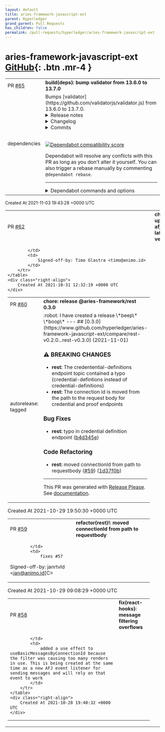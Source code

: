 ```yaml
---
layout: default
title: aries-framework-javascript-ext
parent: Hyperledger
grand_parent: Pull Requests
has_children: false
permalink: /pull-requests/hyperledger/aries-framework-javascript-ext
---
```


# aries-framework-javascript-ext <span class="fs-3 right-align">[GitHub](https://github.com/hyperledger/aries-framework-javascript-ext){: .btn .mr-4 }</span>


<div>
    <table>
        <tr>
            <td>
                PR <a href="https://github.com/hyperledger/aries-framework-javascript-ext/pull/65" class=".btn">#65</a>
            </td>
            <td>
                <b>
                    build(deps): bump validator from 13.6.0 to 13.7.0
                </b>
            </td>
        </tr>
        <tr>
            <td>
                <span class="chip">dependencies</span>
            </td>
            <td>
                Bumps [validator](https://github.com/validatorjs/validator.js) from 13.6.0 to 13.7.0.
<details>
<summary>Release notes</summary>
<p><em>Sourced from <a href="https://github.com/validatorjs/validator.js/releases">validator's releases</a>.</em></p>
<blockquote>
<h2>13.7.0</h2>
<h1><code>13.7.0</code></h1>
<h2>New Features</h2>
<ul>
<li><a href="https://github-redirect.dependabot.com/validatorjs/validator.js/pull/1706">#1706</a> <code>isISO4217</code>, currency code validator <a href="https://github.com/jpaya17"><code>@​jpaya17</code></a></li>
</ul>
<h2>Fixes and Enhancements</h2>
<ul>
<li><a href="https://github-redirect.dependabot.com/validatorjs/validator.js/pull/1647">#1647</a> <code>isFQDN</code>: add <code>allow_wildcard</code> option <a href="https://github.com/fasenderos"><code>@​fasenderos</code></a></li>
<li><a href="https://github-redirect.dependabot.com/validatorjs/validator.js/pull/1654">#1654</a> <code>isRFC3339</code>: Disallow prepended and appended strings to RFC 3339 date-time <a href="https://github.com/jmacmahon"><code>@​jmacmahon</code></a></li>
<li><a href="https://github-redirect.dependabot.com/validatorjs/validator.js/pull/1658">#1658</a> maintenance: increase code coverage <a href="https://github.com/tux-tn"><code>@​tux-tn</code></a></li>
<li><a href="https://github-redirect.dependabot.com/validatorjs/validator.js/pull/1669">#1669</a> <code>IBAN</code> export list of country codes that implement IBAN <a href="https://github.com/dror-heller"><code>@​dror-heller</code></a> <a href="https://github.com/fedeci"><code>@​fedeci</code></a></li>
<li><a href="https://github-redirect.dependabot.com/validatorjs/validator.js/pull/1676">#1676</a> <code>isBoolean</code>: add <code>loose</code> option <a href="https://github.com/brybrophy"><code>@​brybrophy</code></a></li>
<li><a href="https://github-redirect.dependabot.com/validatorjs/validator.js/pull/1697">#1697</a> maintenance: fix npm installation error <a href="https://github.com/rubiin"><code>@​rubiin</code></a></li>
<li><a href="https://github-redirect.dependabot.com/validatorjs/validator.js/pull/1708">#1708</a> <code>isISO31661Alpha3</code>: perf <a href="https://github.com/jpaya17"><code>@​jpaya17</code></a></li>
<li><a href="https://github-redirect.dependabot.com/validatorjs/validator.js/pull/1711">#1711</a> <code>isDate</code>: allow users to strictly validate dates with <code>.</code> as delimiter <a href="https://github.com/flymans"><code>@​flymans</code></a></li>
<li><a href="https://github-redirect.dependabot.com/validatorjs/validator.js/pull/1715">#1715</a> <code>isCreditCard</code>: fix for Union Pay cards <a href="https://github.com/shreyassai123"><code>@​shreyassai123</code></a></li>
<li><a href="https://github-redirect.dependabot.com/validatorjs/validator.js/pull/1718">#1718</a> <code>isEmail</code>: replace all dots in GMail length validation <a href="https://github.com/DasDingGehtNicht"><code>@​DasDingGehtNicht</code></a></li>
<li><a href="https://github-redirect.dependabot.com/validatorjs/validator.js/pull/1721">#1721</a> <code>isURL</code>: add <code>allow_fragments</code> and <code>allow_query_components</code> <a href="https://github.com/cowboy-bebug"><code>@​cowboy-bebug</code></a></li>
<li><a href="https://github-redirect.dependabot.com/validatorjs/validator.js/pull/1724">#1724</a> <code>isISO31661Alpha2</code>: perf <a href="https://github.com/jpaya17"><code>@​jpaya17</code></a></li>
<li><a href="https://github-redirect.dependabot.com/validatorjs/validator.js/pull/1730">#1730</a> <code>isMagnetURI</code> <a href="https://github.com/tux-tn"><code>@​tux-tn</code></a></li>
<li><a href="https://github-redirect.dependabot.com/validatorjs/validator.js/pull/1738">#1738</a> <code>trim</code>: remove regex to prevent ReDOS attack <a href="https://github.com/tux-tn"><code>@​tux-tn</code></a></li>
<li><a href="https://github-redirect.dependabot.com/validatorjs/validator.js/pull/1747">#1747</a> maintenance: run scripts in parallel for build and clean <a href="https://github.com/sachinraja"><code>@​sachinraja</code></a></li>
<li><a href="https://github-redirect.dependabot.com/validatorjs/validator.js/pull/1748">#1748</a> <code>isURL</code>: higher priority to <code>whitelist</code> <a href="https://github.com/deepanshu2506"><code>@​deepanshu2506</code></a></li>
<li><a href="https://github-redirect.dependabot.com/validatorjs/validator.js/pull/1751">#1751</a> <code>isURL</code>: allow url with colon and no port <a href="https://github.com/MatteoPierro"><code>@​MatteoPierro</code></a></li>
<li><a href="https://github-redirect.dependabot.com/validatorjs/validator.js/pull/1777">#1777</a> <code>isUUID</code>: fix for <code>null</code> version argument <a href="https://github.com/theteladras"><code>@​theteladras</code></a></li>
<li><a href="https://github-redirect.dependabot.com/validatorjs/validator.js/pull/1799">#1799</a> <code>isFQDN</code>: check more special chars <a href="https://github.com/MatteoPierro"><code>@​MatteoPierro</code></a></li>
<li><a href="https://github-redirect.dependabot.com/validatorjs/validator.js/pull/1833">#1833</a> <code>isURL</code>: allow URL with an empty user <a href="https://github.com/MiguelSavignano"><code>@​MiguelSavignano</code></a></li>
<li><a href="https://github-redirect.dependabot.com/validatorjs/validator.js/pull/1835">#1835</a> <code>unescape</code>: fixed bug where intermediate string contains escaped <a href="https://github.com/Marcholio"><code>@​Marcholio</code></a></li>
<li><a href="https://github-redirect.dependabot.com/validatorjs/validator.js/pull/1836">#1836</a> <code>contains</code>: can check that string contains seed multiple times <a href="https://github.com/Marcholio"><code>@​Marcholio</code></a></li>
<li><a href="https://github-redirect.dependabot.com/validatorjs/validator.js/pull/1844">#1844</a> docs: add CDN instructions <a href="https://github.com/luiscobits"><code>@​luiscobits</code></a></li>
<li><a href="https://github-redirect.dependabot.com/validatorjs/validator.js/pull/1848">#1848</a> <code>isUUID</code>: add support for validation of <code>v1</code> and <code>v2</code> <a href="https://github.com/theteladras"><code>@​theteladras</code></a></li>
<li><a href="https://github-redirect.dependabot.com/validatorjs/validator.js/pull/1641">#1941</a> <code>isEmail</code>: add <code>host_blacklist</code> option <a href="https://github.com/fedeci"><code>@​fedeci</code></a></li>
</ul>
<h2>New and Improved Locales</h2>
<ul>
<li>
<p><code>isAlpha</code>, <code>isAlphanumeric</code>:</p>
<ul>
<li><a href="https://github-redirect.dependabot.com/validatorjs/validator.js/pull/1716">#1716</a> <code>hi-IN</code> <a href="https://github.com/MiKr13"><code>@​MiKr13</code></a></li>
<li><a href="https://github-redirect.dependabot.com/validatorjs/validator.js/pull/1837">#1837</a> <code>fi-FI</code> <a href="https://github.com/Marcholio"><code>@​Marcholio</code></a></li>
</ul>
</li>
<li>
<p><code>isPassportNumber</code>:</p>
<ul>
<li><a href="https://github-redirect.dependabot.com/validatorjs/validator.js/pull/1656">#1656</a> <code>ID</code> <a href="https://github.com/rubiin"><code>@​rubiin</code></a></li>
<li><a href="https://github-redirect.dependabot.com/validatorjs/validator.js/pull/1714">#1714</a> <code>CN</code> <a href="https://github.com/anirudhgiri"><code>@​anirudhgiri</code></a></li>
<li><a href="https://github-redirect.dependabot.com/validatorjs/validator.js/pull/1809">#1809</a> <code>PL</code> <a href="https://github.com/Ronqn"><code>@​Ronqn</code></a></li>
<li><a href="https://github-redirect.dependabot.com/validatorjs/validator.js/pull/1810">#1810</a> <code>RU</code> <a href="https://github.com/Theta-Dev"><code>@​Theta-Dev</code></a></li>
</ul>
</li>
<li>
<p><code>isPostalCode</code>:</p>
<ul>
<li><a href="https://github-redirect.dependabot.com/validatorjs/validator.js/pull/1788">#1788</a> <code>LK</code> <a href="https://github.com/nimanthadilz"><code>@​nimanthadilz</code></a></li>
</ul>
</li>
</ul>
<!-- raw HTML omitted -->
</blockquote>
<p>... (truncated)</p>
</details>
<details>
<summary>Changelog</summary>
<p><em>Sourced from <a href="https://github.com/validatorjs/validator.js/blob/master/CHANGELOG.md">validator's changelog</a>.</em></p>
<blockquote>
<h2>13.7.0</h2>
<h3>New Features</h3>
<ul>
<li><a href="https://github-redirect.dependabot.com/validatorjs/validator.js/pull/1706">#1706</a> <code>isISO4217</code>, currency code validator <a href="https://github.com/jpaya17"><code>@​jpaya17</code></a></li>
</ul>
<h3>New Features</h3>
<ul>
<li><a href="https://github-redirect.dependabot.com/validatorjs/validator.js/pull/1706">#1706</a> <code>isISO4217</code>, currency code validator <a href="https://github.com/jpaya17"><code>@​jpaya17</code></a></li>
</ul>
<h3>Fixes and Enhancements</h3>
<ul>
<li><a href="https://github-redirect.dependabot.com/validatorjs/validator.js/pull/1647">#1647</a> <code>isFQDN</code>: add <code>allow_wildcard</code> option <a href="https://github.com/fasenderos"><code>@​fasenderos</code></a></li>
<li><a href="https://github-redirect.dependabot.com/validatorjs/validator.js/pull/1654">#1654</a> <code>isRFC3339</code>: Disallow prepended and appended strings to RFC 3339 date-time <a href="https://github.com/jmacmahon"><code>@​jmacmahon</code></a></li>
<li><a href="https://github-redirect.dependabot.com/validatorjs/validator.js/pull/1658">#1658</a> maintenance: increase code coverage <a href="https://github.com/tux-tn"><code>@​tux-tn</code></a></li>
<li><a href="https://github-redirect.dependabot.com/validatorjs/validator.js/pull/1669">#1669</a> <code>IBAN</code> export list of country codes that implement IBAN <a href="https://github.com/dror-heller"><code>@​dror-heller</code></a> <a href="https://github.com/fedeci"><code>@​fedeci</code></a></li>
<li><a href="https://github-redirect.dependabot.com/validatorjs/validator.js/pull/1676">#1676</a> <code>isBoolean</code>: add <code>loose</code> option <a href="https://github.com/brybrophy"><code>@​brybrophy</code></a></li>
<li><a href="https://github-redirect.dependabot.com/validatorjs/validator.js/pull/1697">#1697</a> maintenance: fix npm installation error <a href="https://github.com/rubiin"><code>@​rubiin</code></a></li>
<li><a href="https://github-redirect.dependabot.com/validatorjs/validator.js/pull/1708">#1708</a> <code>isISO31661Alpha3</code>: perf <a href="https://github.com/jpaya17"><code>@​jpaya17</code></a></li>
<li><a href="https://github-redirect.dependabot.com/validatorjs/validator.js/pull/1711">#1711</a> <code>isDate</code>: allow users to strictly validate dates with <code>.</code> as delimiter <a href="https://github.com/flymans"><code>@​flymans</code></a></li>
<li><a href="https://github-redirect.dependabot.com/validatorjs/validator.js/pull/1715">#1715</a> <code>isCreditCard</code>: fix for Union Pay cards <a href="https://github.com/shreyassai123"><code>@​shreyassai123</code></a></li>
<li><a href="https://github-redirect.dependabot.com/validatorjs/validator.js/pull/1718">#1718</a> <code>isEmail</code>: replace all dots in GMail length validation <a href="https://github.com/DasDingGehtNicht"><code>@​DasDingGehtNicht</code></a></li>
<li><a href="https://github-redirect.dependabot.com/validatorjs/validator.js/pull/1721">#1721</a> <code>isURL</code>: add <code>allow_fragments</code> and <code>allow_query_components</code> <a href="https://github.com/cowboy-bebug"><code>@​cowboy-bebug</code></a></li>
<li><a href="https://github-redirect.dependabot.com/validatorjs/validator.js/pull/1724">#1724</a> <code>isISO31661Alpha2</code>: perf <a href="https://github.com/jpaya17"><code>@​jpaya17</code></a></li>
<li><a href="https://github-redirect.dependabot.com/validatorjs/validator.js/pull/1730">#1730</a> <code>isMagnetURI</code> <a href="https://github.com/tux-tn"><code>@​tux-tn</code></a></li>
<li><a href="https://github-redirect.dependabot.com/validatorjs/validator.js/pull/1738">#1738</a> <code>rtrim</code>: remove regex to prevent ReDOS attack <a href="https://github.com/tux-tn"><code>@​tux-tn</code></a></li>
<li><a href="https://github-redirect.dependabot.com/validatorjs/validator.js/pull/1747">#1747</a> maintenance: run scripts in parallel for build and clean <a href="https://github.com/sachinraja"><code>@​sachinraja</code></a></li>
<li><a href="https://github-redirect.dependabot.com/validatorjs/validator.js/pull/1748">#1748</a> <code>isURL</code>: higher priority to <code>whitelist</code> <a href="https://github.com/deepanshu2506"><code>@​deepanshu2506</code></a></li>
<li><a href="https://github-redirect.dependabot.com/validatorjs/validator.js/pull/1751">#1751</a> <code>isURL</code>: allow url with colon and no port <a href="https://github.com/MatteoPierro"><code>@​MatteoPierro</code></a></li>
<li><a href="https://github-redirect.dependabot.com/validatorjs/validator.js/pull/1777">#1777</a> <code>isUUID</code>: fix for <code>null</code> version argument <a href="https://github.com/theteladras"><code>@​theteladras</code></a></li>
<li><a href="https://github-redirect.dependabot.com/validatorjs/validator.js/pull/1799">#1799</a> <code>isFQDN</code>: check more special chars <a href="https://github.com/MatteoPierro"><code>@​MatteoPierro</code></a></li>
<li><a href="https://github-redirect.dependabot.com/validatorjs/validator.js/pull/1833">#1833</a> <code>isURL</code>: allow URL with an empty user <a href="https://github.com/MiguelSavignano"><code>@​MiguelSavignano</code></a></li>
<li><a href="https://github-redirect.dependabot.com/validatorjs/validator.js/pull/1835">#1835</a> <code>unescape</code>: fixed bug where intermediate string contains escaped <a href="https://github.com/Marcholio"><code>@​Marcholio</code></a></li>
<li><a href="https://github-redirect.dependabot.com/validatorjs/validator.js/pull/1836">#1836</a> <code>contains</code>: can check that string contains seed multiple times <a href="https://github.com/Marcholio"><code>@​Marcholio</code></a></li>
<li><a href="https://github-redirect.dependabot.com/validatorjs/validator.js/pull/1844">#1844</a> docs: add CDN instructions <a href="https://github.com/luiscobits"><code>@​luiscobits</code></a></li>
<li><a href="https://github-redirect.dependabot.com/validatorjs/validator.js/pull/1848">#1848</a> <code>isUUID</code>: add support for validation of <code>v1</code> and <code>v2</code> <a href="https://github.com/theteladras"><code>@​theteladras</code></a></li>
<li><a href="https://github-redirect.dependabot.com/validatorjs/validator.js/pull/1641">#1941</a> <code>isEmail</code>: add <code>host_blacklist</code> option <a href="https://github.com/fedeci"><code>@​fedeci</code></a></li>
</ul>
<h3>New and Improved Locales</h3>
<ul>
<li>
<p><code>isAlpha</code>, <code>isAlphanumeric</code>:</p>
<ul>
<li><a href="https://github-redirect.dependabot.com/validatorjs/validator.js/pull/1716">#1716</a> <code>hi-IN</code> <a href="https://github.com/MiKr13"><code>@​MiKr13</code></a></li>
<li><a href="https://github-redirect.dependabot.com/validatorjs/validator.js/pull/1837">#1837</a> <code>fi-FI</code> <a href="https://github.com/Marcholio"><code>@​Marcholio</code></a></li>
</ul>
</li>
<li>
<p><code>isPassportNumber</code>:</p>
<ul>
<li><a href="https://github-redirect.dependabot.com/validatorjs/validator.js/pull/1656">#1656</a> <code>ID</code> <a href="https://github.com/rubiin"><code>@​rubiin</code></a></li>
<li><a href="https://github-redirect.dependabot.com/validatorjs/validator.js/pull/1714">#1714</a> <code>CN</code> <a href="https://github.com/anirudhgiri"><code>@​anirudhgiri</code></a></li>
<li><a href="https://github-redirect.dependabot.com/validatorjs/validator.js/pull/1809">#1809</a> <code>PL</code> <a href="https://github.com/Ronqn"><code>@​Ronqn</code></a></li>
<li><a href="https://github-redirect.dependabot.com/validatorjs/validator.js/pull/1810">#1810</a> <code>RU</code> <a href="https://github.com/Theta-Dev"><code>@​Theta-Dev</code></a></li>
</ul>
</li>
</ul>
<!-- raw HTML omitted -->
</blockquote>
<p>... (truncated)</p>
</details>
<details>
<summary>Commits</summary>
<ul>
<li><a href="https://github.com/validatorjs/validator.js/commit/47ee5ad64cf5c684c841b59110af4e221b74945c"><code>47ee5ad</code></a> 13.7.0</li>
<li><a href="https://github.com/validatorjs/validator.js/commit/496fc8b2a7f5997acaaec33cc44d0b8dba5fb5e1"><code>496fc8b</code></a> fix(rtrim): remove regex to prevent ReDOS attack (<a href="https://github-redirect.dependabot.com/validatorjs/validator.js/issues/1738">#1738</a>)</li>
<li><a href="https://github.com/validatorjs/validator.js/commit/45901ec4f1276d192da6d0eb10a60b64722356c1"><code>45901ec</code></a> Merge pull request <a href="https://github-redirect.dependabot.com/validatorjs/validator.js/issues/1851">#1851</a> from validatorjs/chore/fix-merge-conflicts</li>
<li><a href="https://github.com/validatorjs/validator.js/commit/83cb7f8cca9e62c26852bc28ba600680751a36f1"><code>83cb7f8</code></a> chore: merge conflict clean-up</li>
<li><a href="https://github.com/validatorjs/validator.js/commit/f17e220b1d8788549d5f9cb80662d001bad7fdbf"><code>f17e220</code></a> feat(isMobilePhone): add El Salvador es-SV locale</li>
<li><a href="https://github.com/validatorjs/validator.js/commit/5b067037996768f032facd5f2aeb89bb20188aa3"><code>5b06703</code></a> feat(isMobilePhone): add Palestine ar-PS locale</li>
<li><a href="https://github.com/validatorjs/validator.js/commit/a3faa8392783aed01d709e4e786ad35e32f743ef"><code>a3faa83</code></a> feat(isMobilePhone): add Botswana en-BW locale</li>
<li><a href="https://github.com/validatorjs/validator.js/commit/26605f9881495a0b6774dcd51833f566c0d6b794"><code>26605f9</code></a> feat(isMobilePhone): add Turkmenistan tk-TM</li>
<li><a href="https://github.com/validatorjs/validator.js/commit/0e5d5d4216885a4aa03a88c3c462e8a96110c378"><code>0e5d5d4</code></a> feat(isMobilePhone): add Guyana en-GY locale</li>
<li><a href="https://github.com/validatorjs/validator.js/commit/f7ff349b0c0429a2c41cc18bc86fc85e9224ab4d"><code>f7ff349</code></a> feat(isMobilePhone): add Frech Polynesia fr-PF locale</li>
<li>Additional commits viewable in <a href="https://github.com/validatorjs/validator.js/compare/13.6.0...13.7.0">compare view</a></li>
</ul>
</details>
<br />


[![Dependabot compatibility score](https://dependabot-badges.githubapp.com/badges/compatibility_score?dependency-name=validator&package-manager=npm_and_yarn&previous-version=13.6.0&new-version=13.7.0)](https://docs.github.com/en/github/managing-security-vulnerabilities/about-dependabot-security-updates#about-compatibility-scores)

Dependabot will resolve any conflicts with this PR as long as you don't alter it yourself. You can also trigger a rebase manually by commenting `@dependabot rebase`.

[//]: # (dependabot-automerge-start)
[//]: # (dependabot-automerge-end)

---

<details>
<summary>Dependabot commands and options</summary>
<br />

You can trigger Dependabot actions by commenting on this PR:
- `@dependabot rebase` will rebase this PR
- `@dependabot recreate` will recreate this PR, overwriting any edits that have been made to it
- `@dependabot merge` will merge this PR after your CI passes on it
- `@dependabot squash and merge` will squash and merge this PR after your CI passes on it
- `@dependabot cancel merge` will cancel a previously requested merge and block automerging
- `@dependabot reopen` will reopen this PR if it is closed
- `@dependabot close` will close this PR and stop Dependabot recreating it. You can achieve the same result by closing it manually
- `@dependabot ignore this major version` will close this PR and stop Dependabot creating any more for this major version (unless you reopen the PR or upgrade to it yourself)
- `@dependabot ignore this minor version` will close this PR and stop Dependabot creating any more for this minor version (unless you reopen the PR or upgrade to it yourself)
- `@dependabot ignore this dependency` will close this PR and stop Dependabot creating any more for this dependency (unless you reopen the PR or upgrade to it yourself)
- `@dependabot use these labels` will set the current labels as the default for future PRs for this repo and language
- `@dependabot use these reviewers` will set the current reviewers as the default for future PRs for this repo and language
- `@dependabot use these assignees` will set the current assignees as the default for future PRs for this repo and language
- `@dependabot use this milestone` will set the current milestone as the default for future PRs for this repo and language

You can disable automated security fix PRs for this repo from the [Security Alerts page](https://github.com/hyperledger/aries-framework-javascript-ext/network/alerts).

</details>
            </td>
        </tr>
    </table>
    <div class="right-align">
        Created At 2021-11-03 19:43:28 +0000 UTC
    </div>
</div>

<div>
    <table>
        <tr>
            <td>
                PR <a href="https://github.com/hyperledger/aries-framework-javascript-ext/pull/62" class=".btn">#62</a>
            </td>
            <td>
                <b>
                    chore: update afj to latest version
                </b>
            </td>
        </tr>
        <tr>
            <td>
                
            </td>
            <td>
                Signed-off-by: Timo Glastra <timo@animo.id>
            </td>
        </tr>
    </table>
    <div class="right-align">
        Created At 2021-10-31 12:32:19 +0000 UTC
    </div>
</div>

<div>
    <table>
        <tr>
            <td>
                PR <a href="https://github.com/hyperledger/aries-framework-javascript-ext/pull/60" class=".btn">#60</a>
            </td>
            <td>
                <b>
                    chore: release @aries-framework/rest 0.3.0
                </b>
            </td>
        </tr>
        <tr>
            <td>
                <span class="chip">autorelease: tagged</span>
            </td>
            <td>
                :robot: I have created a release \*beep\* \*boop\*
---
## [0.3.0](https://www.github.com/hyperledger/aries-framework-javascript-ext/compare/rest-v0.2.0...rest-v0.3.0) (2021-11-01)


### ⚠ BREAKING CHANGES

* **rest:** The credentential-definitions endpoint topic contained a typo (credential-defintions instead of credential-definitions)
* **rest:** The connection id is moved from the path to the request body for credential and proof endpoints

### Bug Fixes

* **rest:** typo in credential definition endpoint ([b4d345e](https://www.github.com/hyperledger/aries-framework-javascript-ext/commit/b4d345ed2af112679389ad4d8ed76760e442cc26))


### Code Refactoring

* **rest:** moved connectionId from path to requestbody ([#59](https://www.github.com/hyperledger/aries-framework-javascript-ext/issues/59)) ([1d37f0b](https://www.github.com/hyperledger/aries-framework-javascript-ext/commit/1d37f0bdde96742fc947213f8b934353872c570c))
---


This PR was generated with [Release Please](https://github.com/googleapis/release-please). See [documentation](https://github.com/googleapis/release-please#release-please).
            </td>
        </tr>
    </table>
    <div class="right-align">
        Created At 2021-10-29 19:50:30 +0000 UTC
    </div>
</div>

<div>
    <table>
        <tr>
            <td>
                PR <a href="https://github.com/hyperledger/aries-framework-javascript-ext/pull/59" class=".btn">#59</a>
            </td>
            <td>
                <b>
                    refactor(rest)!: moved connectionId from path to requestbody
                </b>
            </td>
        </tr>
        <tr>
            <td>
                
            </td>
            <td>
                fixes #57 

Signed-off-by: janrtvld <jan@animo.id[C>
            </td>
        </tr>
    </table>
    <div class="right-align">
        Created At 2021-10-29 09:08:29 +0000 UTC
    </div>
</div>

<div>
    <table>
        <tr>
            <td>
                PR <a href="https://github.com/hyperledger/aries-framework-javascript-ext/pull/58" class=".btn">#58</a>
            </td>
            <td>
                <b>
                    fix(react-hooks): message filtering overflows
                </b>
            </td>
        </tr>
        <tr>
            <td>
                
            </td>
            <td>
                added a use effect to useBasicMessagesByConnectionId because the filter was causing too many renders in use. This is being created at the same time as a new AFJ event listener for sending messages and will rely on that event to work
            </td>
        </tr>
    </table>
    <div class="right-align">
        Created At 2021-10-28 19:40:32 +0000 UTC
    </div>
</div>

